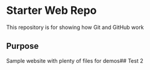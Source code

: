 # Starter Web Repo

This repository is for showing how Git and GitHub work

## Purpose

Sample website with plenty of files for demos## Test 2
